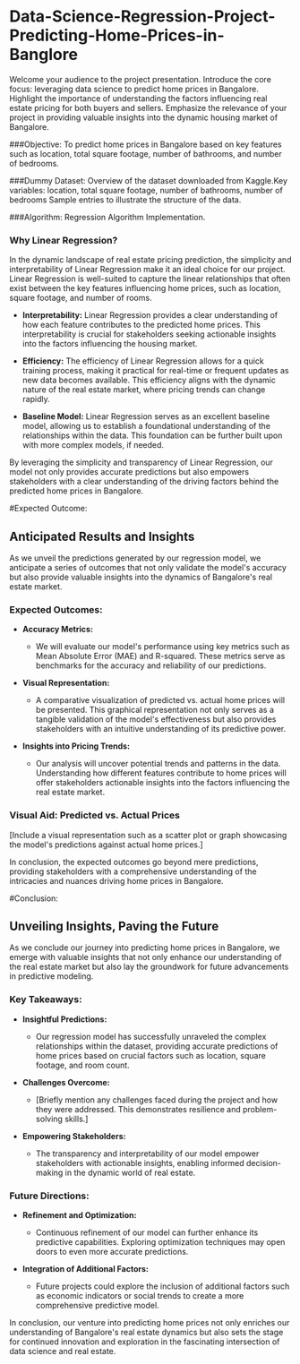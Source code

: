 # Data-Science-Regression-Project-Predicting-Home-Prices-in-Banglore

Welcome your audience to the project presentation.
Introduce the core focus: leveraging data science to predict home prices in Bangalore.
Highlight the importance of understanding the factors influencing real estate pricing for both buyers and sellers.
Emphasize the relevance of your project in providing valuable insights into the dynamic housing market of Bangalore.

###Objective: 
To predict home prices in Bangalore based on key features such as location, total square footage, number of bathrooms, and number of bedrooms.

###Dummy Dataset:
Overview of the dataset downloaded from Kaggle.Key variables: location, total square footage, number of bathrooms, number of bedrooms Sample entries to illustrate the structure of the data.

###Algorithm:
Regression Algorithm Implementation.
### Why Linear Regression?

In the dynamic landscape of real estate pricing prediction, the simplicity and interpretability of Linear Regression make it an ideal choice for our project. Linear Regression is well-suited to capture the linear relationships that often exist between the key features influencing home prices, such as location, square footage, and number of rooms.

- **Interpretability:** Linear Regression provides a clear understanding of how each feature contributes to the predicted home prices. This interpretability is crucial for stakeholders seeking actionable insights into the factors influencing the housing market.

- **Efficiency:** The efficiency of Linear Regression allows for a quick training process, making it practical for real-time or frequent updates as new data becomes available. This efficiency aligns with the dynamic nature of the real estate market, where pricing trends can change rapidly.

- **Baseline Model:** Linear Regression serves as an excellent baseline model, allowing us to establish a foundational understanding of the relationships within the data. This foundation can be further built upon with more complex models, if needed.

By leveraging the simplicity and transparency of Linear Regression, our model not only provides accurate predictions but also empowers stakeholders with a clear understanding of the driving factors behind the predicted home prices in Bangalore.

#Expected Outcome:
## Anticipated Results and Insights

As we unveil the predictions generated by our regression model, we anticipate a series of outcomes that not only validate the model's accuracy but also provide valuable insights into the dynamics of Bangalore's real estate market.

### Expected Outcomes:

- **Accuracy Metrics:**
  - We will evaluate our model's performance using key metrics such as Mean Absolute Error (MAE) and R-squared. These metrics serve as benchmarks for the accuracy and reliability of our predictions.

- **Visual Representation:**
  - A comparative visualization of predicted vs. actual home prices will be presented. This graphical representation not only serves as a tangible validation of the model's effectiveness but also provides stakeholders with an intuitive understanding of its predictive power.

- **Insights into Pricing Trends:**
  - Our analysis will uncover potential trends and patterns in the data. Understanding how different features contribute to home prices will offer stakeholders actionable insights into the factors influencing the real estate market.

### Visual Aid: Predicted vs. Actual Prices

[Include a visual representation such as a scatter plot or graph showcasing the model's predictions against actual home prices.]

In conclusion, the expected outcomes go beyond mere predictions, providing stakeholders with a comprehensive understanding of the intricacies and nuances driving home prices in Bangalore.

#Conclusion:
## Unveiling Insights, Paving the Future

As we conclude our journey into predicting home prices in Bangalore, we emerge with valuable insights that not only enhance our understanding of the real estate market but also lay the groundwork for future advancements in predictive modeling.

### Key Takeaways:

- **Insightful Predictions:**
  - Our regression model has successfully unraveled the complex relationships within the dataset, providing accurate predictions of home prices based on crucial factors such as location, square footage, and room count.

- **Challenges Overcome:**
  - [Briefly mention any challenges faced during the project and how they were addressed. This demonstrates resilience and problem-solving skills.]

- **Empowering Stakeholders:**
  - The transparency and interpretability of our model empower stakeholders with actionable insights, enabling informed decision-making in the dynamic world of real estate.

### Future Directions:

- **Refinement and Optimization:**
  - Continuous refinement of our model can further enhance its predictive capabilities. Exploring optimization techniques may open doors to even more accurate predictions.

- **Integration of Additional Factors:**
  - Future projects could explore the inclusion of additional factors such as economic indicators or social trends to create a more comprehensive predictive model.

In conclusion, our venture into predicting home prices not only enriches our understanding of Bangalore's real estate dynamics but also sets the stage for continued innovation and exploration in the fascinating intersection of data science and real estate.
